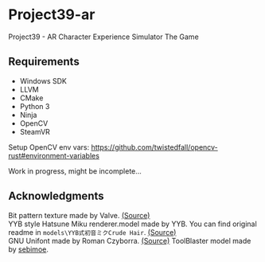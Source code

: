 # Project39-ar
Project39 - AR Character Experience Simulator The Game

## Requirements

- Windows SDK
- LLVM
- CMake
- Python 3
- Ninja
- OpenCV
- SteamVR

Setup OpenCV env vars: https://github.com/twistedfall/opencv-rust#environment-variables

Work in progress, might be incomplete...

## Acknowledgments

Bit pattern texture made by Valve. [(Source)](https://github.com/ValveSoftware/openvr/blob/master/samples/bin/cube_texture.png)  
YYB style Hatsune Miku renderer.model made by YYB. You can find original readme in `models\YYB式初音ミクCrude Hair`. [(Source)](https://bowlroll.net/file/67801)  
GNU Unifont made by Roman Czyborra. [(Source)](http://unifoundry.com/unifont/index.html)
ToolBlaster model made by [sebimoe](https://github.com/sebimoe).
